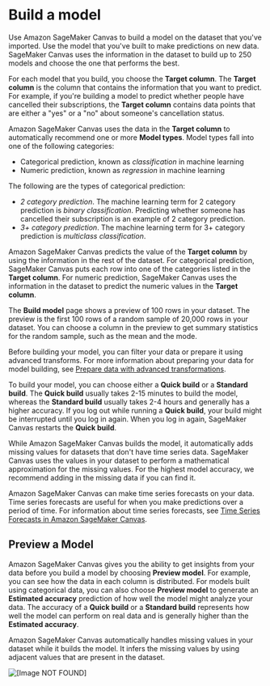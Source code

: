 # Build a model<a name="canvas-build-model"></a>

Use Amazon SageMaker Canvas to build a model on the dataset that you've imported\. Use the model that you've built to make predictions on new data\. SageMaker Canvas uses the information in the dataset to build up to 250 models and choose the one that performs the best\.

For each model that you build, you choose the **Target column**\. The **Target column** is the column that contains the information that you want to predict\. For example, if you're building a model to predict whether people have cancelled their subscriptions, the **Target column** contains data points that are either a "yes" or a "no" about someone's cancellation status\.

Amazon SageMaker Canvas uses the data in the **Target column** to automatically recommend one or more **Model types**\. Model types fall into one of the following categories:
+ Categorical prediction, known as *classification* in machine learning
+ Numeric prediction, known as *regression* in machine learning

The following are the types of categorical prediction:
+ *2 category prediction*\. The machine learning term for 2 category prediction is *binary classification*\. Predicting whether someone has cancelled their subscription is an example of 2 category prediction\.
+ *3\+ category prediction*\. The machine learning term for 3\+ category prediction is *multiclass classification*\.

Amazon SageMaker Canvas predicts the value of the **Target column** by using the information in the rest of the dataset\. For categorical prediction, SageMaker Canvas puts each row into one of the categories listed in the **Target column**\. For numeric prediction, SageMaker Canvas uses the information in the dataset to predict the numeric values in the **Target column**\.

The **Build model** page shows a preview of 100 rows in your dataset\. The preview is the first 100 rows of a random sample of 20,000 rows in your dataset\. You can choose a column in the preview to get summary statistics for the random sample, such as the mean and the mode\.

Before building your model, you can filter your data or prepare it using advanced transforms\. For more information about preparing your data for model building, see [Prepare data with advanced transformations](canvas-prepare-data.md)\.

To build your model, you can choose either a **Quick build** or a **Standard build**\. The **Quick build** usually takes 2\-15 minutes to build the model, whereas the **Standard build** usually takes 2\-4 hours and generally has a higher accuracy\. If you log out while running a **Quick build**, your build might be interrupted until you log in again\. When you log in again, SageMaker Canvas restarts the **Quick build**\.

While Amazon SageMaker Canvas builds the model, it automatically adds missing values for datasets that don't have time series data\. SageMaker Canvas uses the values in your dataset to perform a mathematical approximation for the missing values\. For the highest model accuracy, we recommend adding in the missing data if you can find it\.

Amazon SageMaker Canvas can make time series forecasts on your data\. Time series forecasts are useful for when you make predictions over a period of time\. For information about time series forecasts, see [Time Series Forecasts in Amazon SageMaker Canvas](canvas-time-series.md)\.

## Preview a Model<a name="canvas-preview-model"></a>

Amazon SageMaker Canvas gives you the ability to get insights from your data before you build a model by choosing **Preview model**\. For example, you can see how the data in each column is distributed\. For models built using categorical data, you can also choose **Preview model** to generate an **Estimated accuracy** prediction of how well the model might analyze your data\. The accuracy of a **Quick build** or a **Standard build** represents how well the model can perform on real data and is generally higher than the **Estimated accuracy**\.

Amazon SageMaker Canvas automatically handles missing values in your dataset while it builds the model\. It infers the missing values by using adjacent values that are present in the dataset\.

![\[Image NOT FOUND\]](http://docs.aws.amazon.com/sagemaker/latest/dg/images/studio/canvas/canvas-build/canvas-build-preview-model.png)